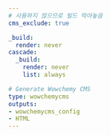 ```yaml
---
# 사용하지 않으므로 빌드 막아놓음
cms_exclude: true

_build:
  render: never
cascade:
  _build:
    render: never
    list: always

# Generate Wowchemy CMS
type: wowchemycms
outputs:
- wowchemycms_config
- HTML
---
```

